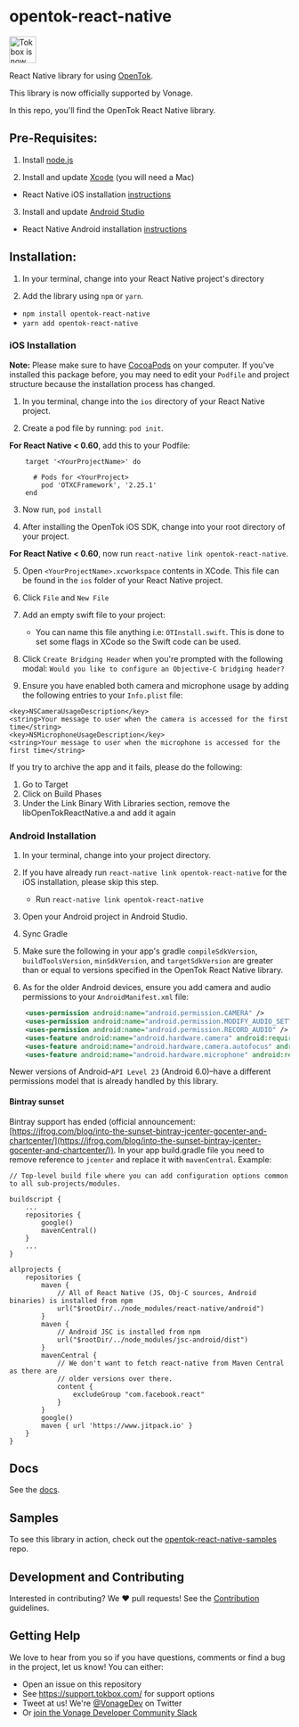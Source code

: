# opentok-react-native

<img src="https://assets.tokbox.com/img/vonage/Vonage_VideoAPI_black.svg" height="48px" alt="Tokbox is now known as Vonage" />

React Native library for using [OpenTok](https://tokbox.com/developer/).

This library is now officially supported by Vonage.

In this repo, you'll find the OpenTok React Native library.

## Pre-Requisites:

1. Install [node.js](https://nodejs.org/)

2. Install and update [Xcode](https://developer.apple.com/xcode/) (you will need a Mac)

- React Native iOS installation [instructions](https://facebook.github.io/react-native/docs/getting-started.html)

3. Install and update [Android Studio](https://developer.android.com/studio/index.html)

- React Native Android installation [instructions](https://facebook.github.io/react-native/docs/getting-started.html)

## Installation:

1. In your terminal, change into your React Native project's directory

2. Add the library using `npm` or `yarn`.

- `npm install opentok-react-native`
- `yarn add opentok-react-native`

### iOS Installation

**Note:** Please make sure to have [CocoaPods](https://cocoapods.org/) on your computer.
If you've installed this package before, you may need to edit your `Podfile` and project structure because the installation process has changed.

1. In you terminal, change into the `ios` directory of your React Native project.

2. Create a pod file by running: `pod init`.

**For React Native < 0.60**, add this to your Podfile:

```
    target '<YourProjectName>' do

      # Pods for <YourProject>
        pod 'OTXCFramework', '2.25.1'
    end

```

3. Now run, `pod install`

4. After installing the OpenTok iOS SDK, change into your root directory of your project.

**For React Native < 0.60**, now run `react-native link opentok-react-native`.

5. Open `<YourProjectName>.xcworkspace` contents in XCode. This file can be found in the `ios` folder of your React Native project.

6. Click `File` and `New File`

7. Add an empty swift file to your project:

   - You can name this file anything i.e: `OTInstall.swift`. This is done to set some flags in XCode so the Swift code can be used.

8. Click `Create Bridging Header` when you're prompted with the following modal: `Would you like to configure an Objective-C bridging header?`

9. Ensure you have enabled both camera and microphone usage by adding the following entries to your `Info.plist` file:

```
<key>NSCameraUsageDescription</key>
<string>Your message to user when the camera is accessed for the first time</string>
<key>NSMicrophoneUsageDescription</key>
<string>Your message to user when the microphone is accessed for the first time</string>
```

If you try to archive the app and it fails, please do the following:

1. Go to Target
2. Click on Build Phases
3. Under the Link Binary With Libraries section, remove the libOpenTokReactNative.a and add it again

### Android Installation

1. In your terminal, change into your project directory.

2. If you have already run `react-native link opentok-react-native` for the iOS installation, please skip this step.

   - Run `react-native link opentok-react-native`

3. Open your Android project in Android Studio.

4. Sync Gradle

5. Make sure the following in your app's gradle `compileSdkVersion`, `buildToolsVersion`, `minSdkVersion`, and `targetSdkVersion` are greater than or equal to versions specified in the OpenTok React Native library.

6. As for the older Android devices, ensure you add camera and audio permissions to your `AndroidManifest.xml` file:

```xml
    <uses-permission android:name="android.permission.CAMERA" />
    <uses-permission android:name="android.permission.MODIFY_AUDIO_SETTINGS" />
    <uses-permission android:name="android.permission.RECORD_AUDIO" />
    <uses-feature android:name="android.hardware.camera" android:required="true" />
    <uses-feature android:name="android.hardware.camera.autofocus" android:required="false" />
    <uses-feature android:name="android.hardware.microphone" android:required="true" />
```

Newer versions of Android–`API Level 23` (Android 6.0)–have a different permissions model that is already handled by this library.

#### Bintray sunset

Bintray support has ended (official announcement: [https://jfrog.com/blog/into-the-sunset-bintray-jcenter-gocenter-and-chartcenter/](https://jfrog.com/blog/into-the-sunset-bintray-jcenter-gocenter-and-chartcenter/)). In your app build.gradle file you need to remove reference to `jcenter` and replace it with `mavenCentral`. Example:

```
// Top-level build file where you can add configuration options common to all sub-projects/modules.

buildscript {
    ...
    repositories {
        google()
        mavenCentral()
    }
    ...
}

allprojects {
    repositories {
        maven {
            // All of React Native (JS, Obj-C sources, Android binaries) is installed from npm
            url("$rootDir/../node_modules/react-native/android")
        }
        maven {
            // Android JSC is installed from npm
            url("$rootDir/../node_modules/jsc-android/dist")
        }
        mavenCentral {
            // We don't want to fetch react-native from Maven Central as there are
            // older versions over there.
            content {
                excludeGroup "com.facebook.react"
            }
        }
        google()
        maven { url 'https://www.jitpack.io' }
    }
}
```

## Docs

See the [docs](/docs/index.md).

## Samples

To see this library in action, check out the [opentok-react-native-samples](https://github.com/opentok/opentok-react-native-samples) repo.

## Development and Contributing

Interested in contributing? We :heart: pull requests! See the
[Contribution](CONTRIBUTING.md) guidelines.

## Getting Help

We love to hear from you so if you have questions, comments or find a bug in the project, let us know! You can either:

- Open an issue on this repository
- See <https://support.tokbox.com/> for support options
- Tweet at us! We're [@VonageDev](https://twitter.com/VonageDev) on Twitter
- Or [join the Vonage Developer Community Slack](https://developer.nexmo.com/community/slack)
